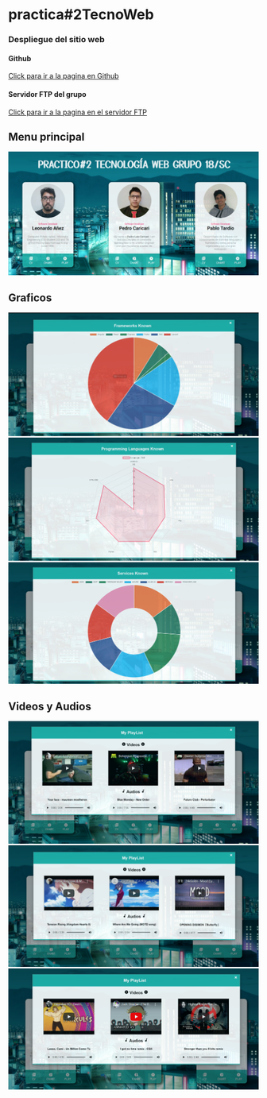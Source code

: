 # practica#2TecnoWeb
### Despliegue del sitio web
#### Github
[Click para ir a la pagina en Github](https://cartory.github.io/practicaTecnoWeb/)
#### Servidor FTP del grupo
[Click para ir a la pagina en el servidor FTP](http://tecnoweb.org.bo/inf513/grupo18sc/Practica3SC/)
## Menu principal
![](./assets/readme-img/TareaTecno01v2.png)
## Graficos
![](./assets/readme-img/TareaTecno02.png)
![](./assets/readme-img/TareaTecno03.png)
![](./assets/readme-img/TareaTecno04.png)
## Videos y Audios
![](./assets/readme-img/TareaTecno05.png)
![](./assets/readme-img/TareaTecno06.png)
![](./assets/readme-img/TareaTecno07.png)
